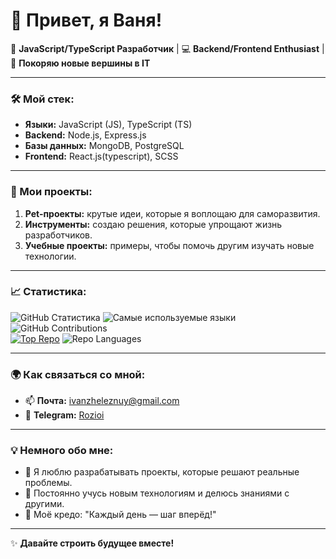 # 👋 Привет, я Ваня!

🎯 **JavaScript/TypeScript Разработчик** | 💻 **Backend/Frontend Enthusiast** | 🚀 **Покоряю новые вершины в IT**

---

### 🛠️ Мой стек:
- **Языки:** JavaScript (JS), TypeScript (TS)
- **Backend:** Node.js, Express.js
- **Базы данных:** MongoDB, PostgreSQL
- **Frontend:** React.js(typescript), SCSS

---

### 📂 Мои проекты:
1. **Pet-проекты:** крутые идеи, которые я воплощаю для саморазвития.
2. **Инструменты:** создаю решения, которые упрощают жизнь разработчиков.
3. **Учебные проекты:** примеры, чтобы помочь другим изучать новые технологии.

---

### 📈 Статистика:
![GitHub Статистика](https://github-readme-stats.vercel.app/api?username=Rozioi&show_icons=true&theme=tokyonight)
![Самые используемые языки](https://github-readme-stats.vercel.app/api/top-langs/?username=Rozioi&layout=compact&theme=tokyonight)
![GitHub Contributions](https://github-readme-streak-stats.herokuapp.com/?user=Rozioi&theme=tokyonight&hide_border=true)  
[![Top Repo](https://github-readme-stats.vercel.app/api/pin/?username=Rozioi&repo=WIP-Messenger&theme=tokyonight)](https://github.com/Rozioi/WIP-Messenger)
![Repo Languages](https://github-readme-stats.vercel.app/api/top-langs/?username=Rozioi&layout=compact&theme=tokyonight)  

---

### 🌍 Как связаться со мной:
- 📫 **Почта:** [ivanzheleznuy@gmail.com](mailto:ivanzheleznuy@gmail.com)
- 💬 **Telegram:** [Rozioi](https://t.me/Rozioi)
  
---

### 💡 Немного обо мне:
- 🚀 Я люблю разрабатывать проекты, которые решают реальные проблемы.
- 🌱 Постоянно учусь новым технологиям и делюсь знаниями с другими.
- 🎯 Моё кредо: "Каждый день — шаг вперёд!"

---

✨ **Давайте строить будущее вместе!**
